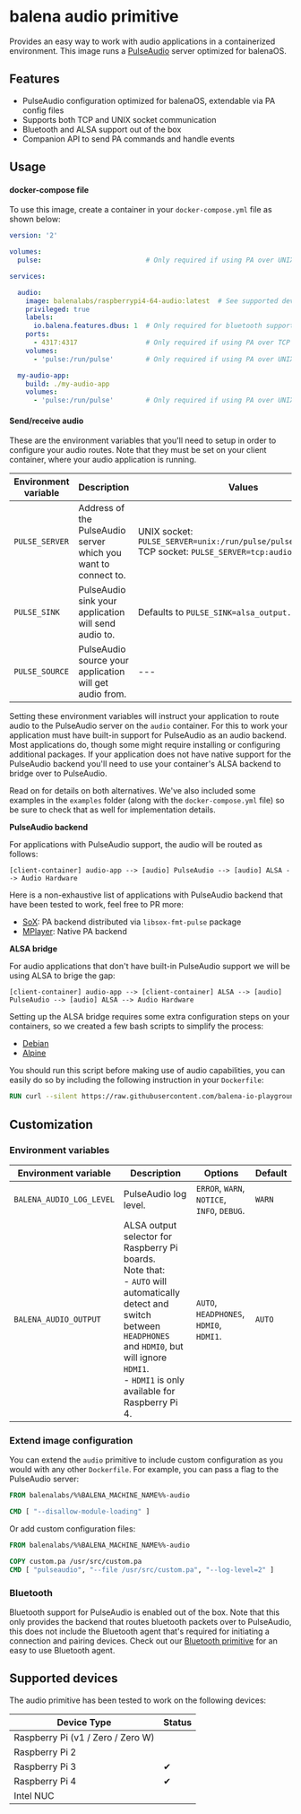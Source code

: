 # balena audio primitive

Provides an easy way to work with audio applications in a containerized environment.
This image runs a [PulseAudio](https://www.freedesktop.org/wiki/Software/PulseAudio/) server optimized for balenaOS.

## Features

- PulseAudio configuration optimized for balenaOS, extendable via PA config files
- Supports both TCP and UNIX socket communication
- Bluetooth and ALSA support out of the box
- Companion API to send PA commands and handle events

## Usage

#### docker-compose file
To use this image, create a container in your `docker-compose.yml` file as shown below:

```yaml
version: '2'

volumes:
  pulse:                          # Only required if using PA over UNIX socket

services:

  audio:
    image: balenalabs/raspberrypi4-64-audio:latest  # See supported devices for other archs
    privileged: true
    labels:
      io.balena.features.dbus: 1  # Only required for bluetooth support
    ports:
      - 4317:4317                 # Only required if using PA over TCP socket
    volumes:
      - 'pulse:/run/pulse'        # Only required if using PA over UNIX socket

  my-audio-app:
    build: ./my-audio-app
    volumes:
      - 'pulse:/run/pulse'        # Only required if using PA over UNIX socket
```

#### Send/receive audio

These are the environment variables that you'll need to setup in order to configure your audio routes. Note that they must be set on your client container, where your audio application is running.

| Environment variable | Description | Values |
| --- | --- | --- |
| `PULSE_SERVER` | Address of the PulseAudio server which you want to connect to. | UNIX socket: `PULSE_SERVER=unix:/run/pulse/pulseaudio.socket`<br>TCP socket: `PULSE_SERVER=tcp:audio:4317` |
| `PULSE_SINK` | PulseAudio sink your application will send audio to. | Defaults to `PULSE_SINK=alsa_output.default` |
| `PULSE_SOURCE` | PulseAudio source your application will get audio from. | --- |

Setting these environment variables will instruct your application to route audio to the PulseAudio server on the `audio` container. For this to work your application must have built-in support for  PulseAudio as an audio backend. Most applications do, though some might require installing or configuring additional packages. If your application does not have native support for the PulseAudio backend you'll need to use your container's ALSA backend to bridge over to PulseAudio.

Read on for details on both alternatives. We've also included some examples in the `examples` folder (along with the `docker-compose.yml` file) so be sure to check that as well for implementation details.

**PulseAudio backend**

For applications with PulseAudio support, the audio will be routed as follows: 

`[client-container] audio-app --> [audio] PulseAudio --> [audio] ALSA --> Audio Hardware`

Here is a non-exhaustive list of applications with PulseAudio backend that have been tested to work, feel free to PR more: 
- [SoX](http://sox.sourceforge.net/): PA backend distributed via `libsox-fmt-pulse` package
- [MPlayer](http://www.mplayerhq.hu/): Native PA backend

**ALSA bridge**

For audio applications that don't have built-in PulseAudio support we will be using ALSA to brige the gap:

`[client-container] audio-app --> [client-container] ALSA --> [audio] PulseAudio --> [audio] ALSA --> Audio Hardware`

Setting up the ALSA bridge requires some extra configuration steps on your containers, so we created a few bash scripts to simplify the process:

- [Debian](scripts/alsa-bridge/debian-setup.sh)
- [Alpine]() 

You should run this script before making use of audio capabilities, you can easily do so by including the following instruction in your `Dockerfile`:

```Dockerfile
RUN curl --silent https://raw.githubusercontent.com/balena-io-playground/audio-primitive/master/scripts/alsa-bridge/debian-setup.sh | sh
```


## Customization
### Environment variables

| Environment variable | Description | Options | Default |
| --- | --- | --- | --- |
| `BALENA_AUDIO_LOG_LEVEL` | PulseAudio log level. | `ERROR`, `WARN`, `NOTICE`, `INFO`, `DEBUG`. | `WARN` |
| `BALENA_AUDIO_OUTPUT` | ALSA output selector for Raspberry Pi boards. <br> Note that:<br>- `AUTO` will automatically detect and switch between `HEADPHONES` and `HDMI0`, but will ignore `HDMI1`.<br>- `HDMI1` is only available for Raspberry Pi 4. | `AUTO`, `HEADPHONES`, `HDMI0`, `HDMI1`. | `AUTO` |


### Extend image configuration

You can extend the `audio` primitive to include custom configuration as you would with any other `Dockerfile`.
For example, you can pass a flag to the PulseAudio server:

```Dockerfile
FROM balenalabs/%%BALENA_MACHINE_NAME%%-audio

CMD [ "--disallow-module-loading" ]
```

Or add custom configuration files:

```Dockerfile
FROM balenalabs/%%BALENA_MACHINE_NAME%%-audio

COPY custom.pa /usr/src/custom.pa
CMD [ "pulseaudio", "--file /usr/src/custom.pa", "--log-level=2" ]
```

### Bluetooth

Bluetooth support for PulseAudio is enabled out of the box. Note that this only provides the backend that routes bluetooth packets over to PulseAudio, this does not include the Bluetooth agent that's required for initiating a connection and pairing devices. Check out our [Bluetooth primitive]() for an easy to use Bluetooth agent.

## Supported devices
The audio primitive has been tested to work on the following devices:

| Device Type  | Status |
| ------------- | ------------- |
| Raspberry Pi (v1 / Zero / Zero W) |  |
| Raspberry Pi 2 |  |
| Raspberry Pi 3 | ✔ |
| Raspberry Pi 4 | ✔ |
| Intel NUC |  |